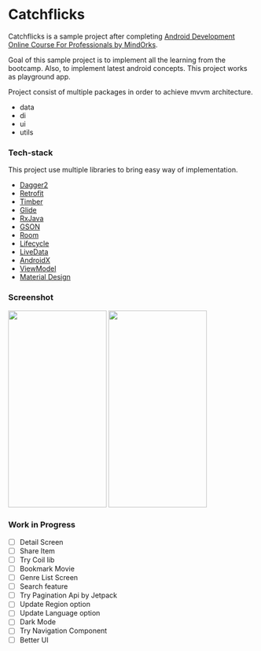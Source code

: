 # Catchflicks
Catchflicks is a sample project after completing [Android Development Online Course For Professionals by MindOrks](https://bootcamp.mindorks.com/). 

Goal of this sample project is to implement all the learning from the bootcamp. Also, to implement latest android concepts. This project works as playground app.

Project consist of multiple packages in order to achieve mvvm architecture.
* data
* di
* ui
* utils

### Tech-stack
This project use multiple libraries to bring easy way of implementation.
* [Dagger2](https://dagger.dev/)
* [Retrofit](https://square.github.io/retrofit/)
* [Timber](https://github.com/JakeWharton/timber)
* [Glide](https://github.com/bumptech/glide)
* [RxJava](https://github.com/ReactiveX/RxJava)
* [GSON](https://github.com/google/gson)
* [Room](https://developer.android.com/topic/libraries/architecture/room)
* [Lifecycle](https://developer.android.com/topic/libraries/architecture/lifecycle)
* [LiveData](https://developer.android.com/topic/libraries/architecture/livedata)
* [AndroidX](https://developer.android.com/jetpack/androidx)
* [ViewModel](https://developer.android.com/topic/libraries/architecture/viewmodel)
* [Material Design](https://material.io/develop/android/)

### Screenshot
<p float="left">
<img src="https://raw.github.com/anandwana001/catchflicks/master/screenshot/first_screenshot.jpg" width="200" height="400" /> 
<img src="https://raw.github.com/anandwana001/catchflicks/master/screenshot/update_screenshot.jpg" width="200" height="400" />
</p>

### Work in Progress
- [ ] Detail Screen
- [ ] Share Item
- [ ] Try Coil lib
- [ ] Bookmark Movie
- [ ] Genre List Screen
- [ ] Search feature
- [ ] Try Pagination Api by Jetpack
- [ ] Update Region option
- [ ] Update Language option
- [ ] Dark Mode
- [ ] Try Navigation Component
- [ ] Better UI
